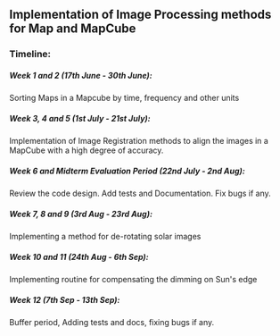 ## Implementation of Image Processing methods for Map and MapCube


### Timeline:
##### Week 1 and 2 (17th June - 30th June):
Sorting Maps in a Mapcube by time, frequency and other units
 
##### Week 3, 4 and 5 (1st July - 21st July):
Implementation of Image Registration methods to align the images in a MapCube with a high degree of accuracy.
 
##### Week 6 and Midterm Evaluation Period (22nd July - 2nd Aug):
Review the code design. Add tests and Documentation. Fix bugs if any.
 
##### Week 7, 8 and 9 (3rd Aug - 23rd Aug):
Implementing a method for de-rotating solar images
 
##### Week 10 and 11 (24th Aug - 6th Sep):
Implementing routine for compensating the dimming on Sun's edge
 
##### Week 12 (7th Sep - 13th Sep):
Buffer period, Adding tests and docs, fixing bugs if any.